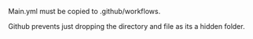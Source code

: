 Main.yml must be copied to .github/workflows. 

Github prevents just dropping the directory and file as its a hidden folder.
